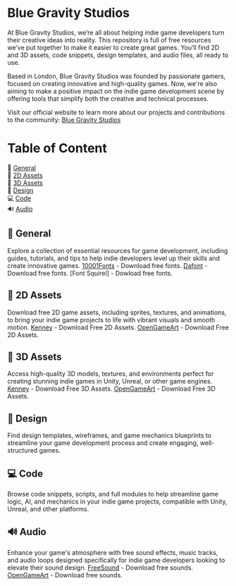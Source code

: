# Blue Gravity Studios
At Blue Gravity Studios, we’re all about helping indie game developers turn their creative ideas into reality. This repository is full of free resources we’ve put together to make it easier to create great games. You’ll find 2D and 3D assets, code snippets, design templates, and audio files, all ready to use.

Based in London, Blue Gravity Studios was founded by passionate gamers, focused on creating innovative and high-quality games.  Now, we're also aiming to make a positive impact on the indie game development scene by offering tools that simplify both the creative and technical processes.

Visit our official website to learn more about our projects and contributions to the community: [Blue Gravity Studios](https://gravity.blue/)

# Table of Content

📖 [General](https://github.com/bluegravitystudios/indie-game-assets/blob/main/README.md#-general)  
🎨 [2D Assets](https://github.com/bluegravitystudios/indie-game-assets/blob/main/README.md#-2d-assets)  
🎲 [3D Assets](https://github.com/bluegravitystudios/indie-game-assets/blob/main/README.md#-3d-assets)  
🧩 [Design](https://github.com/bluegravitystudios/indie-game-assets/blob/main/README.md#-design)  
💻 [Code](https://github.com/bluegravitystudios/indie-game-assets/blob/main/README.md#-code)  
🔊 [Audio](https://github.com/bluegravitystudios/indie-game-assets/blob/main/README.md#-audio)  


##  📖 General
Explore a collection of essential resources for game development, including guides, tutorials, and tips to help indie developers level up their skills and create innovative games.
[10001Fonts](https://www.1001fonts.com/) - Download free fonts.
[Dafont](https://www.dafont.com/pt/) - Download free fonts.
[Font Squirel] - Dowload free fonts.

## 🎨 2D Assets
Download free 2D game assets, including sprites, textures, and animations, to bring your indie game projects to life with vibrant visuals and smooth motion.
 [Kenney](https://kenney.nl/assets) - Download Free 2D Assets.
 [OpenGameArt](https://opengameart.org/) - Download Free 2D Assets.
 
## 🎲 3D Assets 
Access high-quality 3D models, textures, and environments perfect for creating stunning indie games in Unity, Unreal, or other game engines.
 [Kenney](https://kenney.nl/assets) - Download Free 3D Assets.
[OpenGameArt](https://opengameart.org/) - Download Free 3D Assets.
 
## 🧩 Design
Find design templates, wireframes, and game mechanics blueprints to streamline your game development process and create engaging, well-structured games.
  
## 💻 Code
Browse code snippets, scripts, and full modules to help streamline game logic, AI, and mechanics in your indie game projects, compatible with Unity, Unreal, and other platforms.
  
##  🔊 Audio
Enhance your game's atmosphere with free sound effects, music tracks, and audio loops designed specifically for indie game developers looking to elevate their sound design.
[FreeSound](https://freesound.org/) - Download free sounds.
[OpenGameArt](https://opengameart.org/) - Download free sounds.
